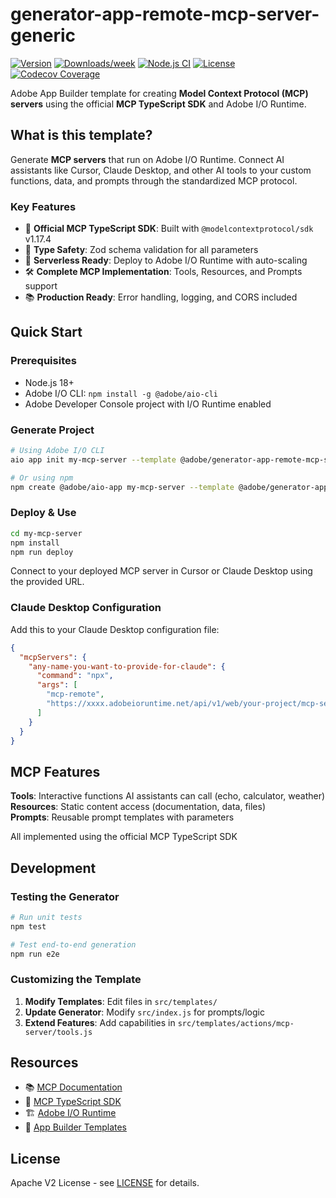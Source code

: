 <!--
Copyright 2025 Adobe. All rights reserved.
This file is licensed to you under the Apache License, Version 2.0 (the "License");
you may not use this file except in compliance with the License. You may obtain a copy
of the License at http://www.apache.org/licenses/LICENSE-2.0

Unless required by applicable law or agreed to in writing, software distributed under
the License is distributed on an "AS IS" BASIS, WITHOUT WARRANTIES OR REPRESENTATIONS
OF ANY KIND, either express or implied. See the License for the specific language
governing permissions and limitations under the License.
-->

# generator-app-remote-mcp-server-generic

[![Version](https://img.shields.io/npm/v/@adobe/generator-app-remote-mcp-server-generic.svg)](https://npmjs.org/package/@adobe/generator-app-remote-mcp-server-generic)
[![Downloads/week](https://img.shields.io/npm/dw/@adobe/generator-app-remote-mcp-server-generic.svg)](https://npmjs.org/package/@adobe/generator-app-remote-mcp-server-generic)
[![Node.js CI](https://github.com/adobe/generator-app-remote-mcp-server-generic/actions/workflows/node.js.yml/badge.svg)](https://github.com/adobe/generator-app-remote-mcp-server-generic/actions/workflows/node.js.yml)
[![License](https://img.shields.io/badge/License-Apache_2.0-blue.svg)](https://github.com/adobe/generator-app-remote-mcp-server-generic/blob/main/LICENSE)
[![Codecov Coverage](https://img.shields.io/codecov/c/github/adobe/generator-app-remote-mcp-server-generic/master.svg?style=flat-square)](https://codecov.io/gh/adobe/generator-app-remote-mcp-server-generic/)

Adobe App Builder template for creating **Model Context Protocol (MCP) servers** using the official **MCP TypeScript SDK** and Adobe I/O Runtime.

## What is this template?

Generate **MCP servers** that run on Adobe I/O Runtime. Connect AI assistants like Cursor, Claude Desktop, and other AI tools to your custom functions, data, and prompts through the standardized MCP protocol.

### Key Features

- 🔧 **Official MCP TypeScript SDK**: Built with `@modelcontextprotocol/sdk` v1.17.4
- 📝 **Type Safety**: Zod schema validation for all parameters
- 🚀 **Serverless Ready**: Deploy to Adobe I/O Runtime with auto-scaling
- 🛠️ **Complete MCP Implementation**: Tools, Resources, and Prompts support
- 📚 **Production Ready**: Error handling, logging, and CORS included

## Quick Start

### Prerequisites
- Node.js 18+ 
- Adobe I/O CLI: `npm install -g @adobe/aio-cli`
- Adobe Developer Console project with I/O Runtime enabled

### Generate Project

```bash
# Using Adobe I/O CLI
aio app init my-mcp-server --template @adobe/generator-app-remote-mcp-server-generic

# Or using npm
npm create @adobe/aio-app my-mcp-server --template @adobe/generator-app-remote-mcp-server-generic
```

### Deploy & Use

```bash
cd my-mcp-server
npm install
npm run deploy
```

Connect to your deployed MCP server in Cursor or Claude Desktop using the provided URL.

### Claude Desktop Configuration

Add this to your Claude Desktop configuration file:

```json
{
  "mcpServers": {
    "any-name-you-want-to-provide-for-claude": {
      "command": "npx",
      "args": [
        "mcp-remote",
        "https://xxxx.adobeioruntime.net/api/v1/web/your-project/mcp-server"
      ]
    }
  }
}
```



## MCP Features

**Tools**: Interactive functions AI assistants can call (echo, calculator, weather)
**Resources**: Static content access (documentation, data, files)  
**Prompts**: Reusable prompt templates with parameters

All implemented using the official MCP TypeScript SDK  

## Development

### Testing the Generator

```bash
# Run unit tests
npm test

# Test end-to-end generation
npm run e2e
```

### Customizing the Template

1. **Modify Templates**: Edit files in `src/templates/`
2. **Update Generator**: Modify `src/index.js` for prompts/logic
3. **Extend Features**: Add capabilities in `src/templates/actions/mcp-server/tools.js`


## Resources

- 📚 [MCP Documentation](https://modelcontextprotocol.io/docs)
- 🔧 [MCP TypeScript SDK](https://github.com/modelcontextprotocol/typescript-sdk)
- 🏗️ [Adobe I/O Runtime](https://developer.adobe.com/runtime/docs/)
- 📖 [App Builder Templates](https://developer.adobe.com/app-builder-template-registry/guides/creating_template/)

## License

Apache V2 License - see [LICENSE](LICENSE) for details.